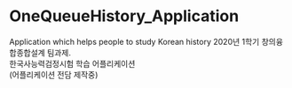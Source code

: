 # OneQueueHistory_Application
Application which helps people to study Korean history
2020년 1학기 창의융합종합설계 팀과제.  
한국사능력검정시험 학습 어플리케이션  
(어플리케이션 전담 제작중)

